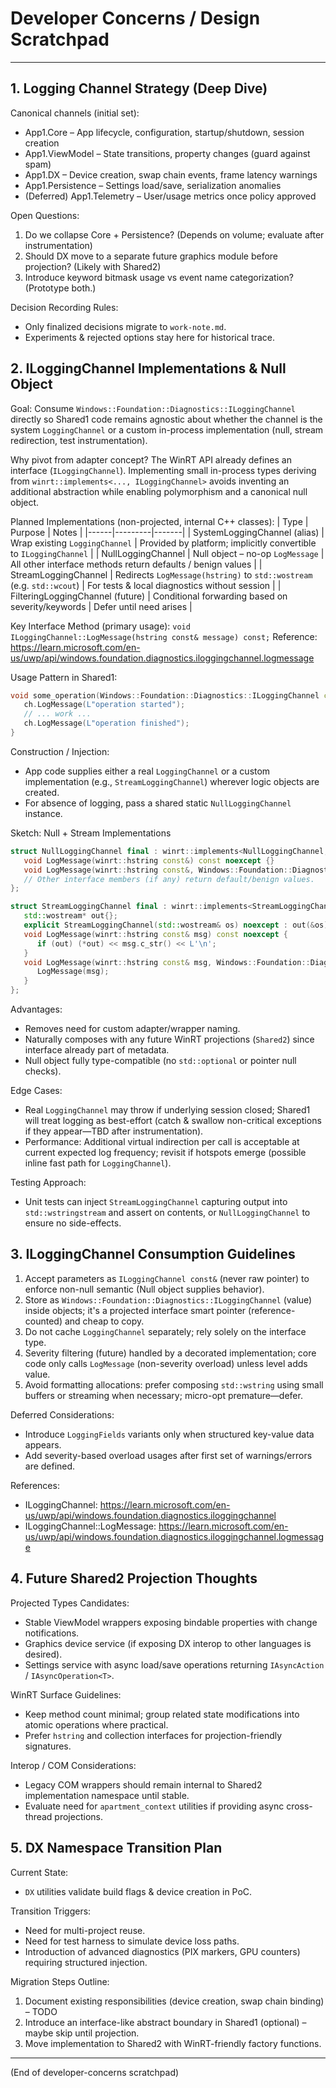 # Developer Concerns / Design Scratchpad

---
## 1. Logging Channel Strategy (Deep Dive)

Canonical channels (initial set):
- App1.Core – App lifecycle, configuration, startup/shutdown, session creation
- App1.ViewModel – State transitions, property changes (guard against spam)
- App1.DX – Device creation, swap chain events, frame latency warnings
- App1.Persistence – Settings load/save, serialization anomalies
- (Deferred) App1.Telemetry – User/usage metrics once policy approved

Open Questions:
1. Do we collapse Core + Persistence? (Depends on volume; evaluate after instrumentation)
2. Should DX move to a separate future graphics module before projection? (Likely with Shared2)
3. Introduce keyword bitmask usage vs event name categorization? (Prototype both.)

Decision Recording Rules:
- Only finalized decisions migrate to `work-note.md`.
- Experiments & rejected options stay here for historical trace.

## 2. ILoggingChannel Implementations & Null Object

Goal: Consume `Windows::Foundation::Diagnostics::ILoggingChannel` directly so Shared1 code remains agnostic about whether the channel is the system `LoggingChannel` or a custom in-process implementation (null, stream redirection, test instrumentation).

Why pivot from adapter concept? The WinRT API already defines an interface (`ILoggingChannel`). Implementing small in-process types deriving from `winrt::implements<..., ILoggingChannel>` avoids inventing an additional abstraction while enabling polymorphism and a canonical null object.

Planned Implementations (non-projected, internal C++ classes):
| Type | Purpose | Notes |
|------|---------|-------|
| SystemLoggingChannel (alias) | Wrap existing `LoggingChannel` | Provided by platform; implicitly convertible to `ILoggingChannel` |
| NullLoggingChannel | Null object – no-op `LogMessage` | All other interface methods return defaults / benign values |
| StreamLoggingChannel | Redirects `LogMessage(hstring)` to `std::wostream` (e.g. `std::wcout`) | For tests & local diagnostics without session |
| FilteringLoggingChannel (future) | Conditional forwarding based on severity/keywords | Defer until need arises |

Key Interface Method (primary usage):
`void ILoggingChannel::LogMessage(hstring const& message) const;`
Reference: https://learn.microsoft.com/en-us/uwp/api/windows.foundation.diagnostics.iloggingchannel.logmessage

Usage Pattern in Shared1:
```cpp
void some_operation(Windows::Foundation::Diagnostics::ILoggingChannel const& ch) {
   ch.LogMessage(L"operation started");
   // ... work ...
   ch.LogMessage(L"operation finished");
}
```

Construction / Injection:
- App code supplies either a real `LoggingChannel` or a custom implementation (e.g., `StreamLoggingChannel`) wherever logic objects are created.
- For absence of logging, pass a shared static `NullLoggingChannel` instance.

Sketch: Null + Stream Implementations
```cpp
struct NullLoggingChannel final : winrt::implements<NullLoggingChannel, Windows::Foundation::Diagnostics::ILoggingChannel> {
   void LogMessage(winrt::hstring const&) const noexcept {}
   void LogMessage(winrt::hstring const&, Windows::Foundation::Diagnostics::LoggingLevel) const noexcept {}
   // Other interface members (if any) return default/benign values.
};

struct StreamLoggingChannel final : winrt::implements<StreamLoggingChannel, Windows::Foundation::Diagnostics::ILoggingChannel> {
   std::wostream* out{};
   explicit StreamLoggingChannel(std::wostream& os) noexcept : out(&os) {}
   void LogMessage(winrt::hstring const& msg) const noexcept {
      if (out) (*out) << msg.c_str() << L'\n';
   }
   void LogMessage(winrt::hstring const& msg, Windows::Foundation::Diagnostics::LoggingLevel) const noexcept {
      LogMessage(msg);
   }
};
```

Advantages:
- Removes need for custom adapter/wrapper naming.
- Naturally composes with any future WinRT projections (`Shared2`) since interface already part of metadata.
- Null object fully type-compatible (no `std::optional` or pointer null checks).

Edge Cases:
- Real `LoggingChannel` may throw if underlying session closed; Shared1 will treat logging as best-effort (catch & swallow non-critical exceptions if they appear—TBD after instrumentation).
- Performance: Additional virtual indirection per call is acceptable at current expected log frequency; revisit if hotspots emerge (possible inline fast path for `LoggingChannel`).

Testing Approach:
- Unit tests can inject `StreamLoggingChannel` capturing output into `std::wstringstream` and assert on contents, or `NullLoggingChannel` to ensure no side-effects.

## 3. ILoggingChannel Consumption Guidelines

1. Accept parameters as `ILoggingChannel const&` (never raw pointer) to enforce non-null semantic (Null object supplies behavior). 
2. Store as `Windows::Foundation::Diagnostics::ILoggingChannel` (value) inside objects; it's a projected interface smart pointer (reference-counted) and cheap to copy.
3. Do not cache `LoggingChannel` separately; rely solely on the interface type.
4. Severity filtering (future) handled by a decorated implementation; core code only calls `LogMessage` (non-severity overload) unless level adds value.
5. Avoid formatting allocations: prefer composing `std::wstring` using small buffers or streaming when necessary; micro-opt premature—defer.

Deferred Considerations:
- Introduce `LoggingFields` variants only when structured key-value data appears.
- Add severity-based overload usages after first set of warnings/errors are defined.

References:
- ILoggingChannel: https://learn.microsoft.com/en-us/uwp/api/windows.foundation.diagnostics.iloggingchannel
- ILoggingChannel::LogMessage: https://learn.microsoft.com/en-us/uwp/api/windows.foundation.diagnostics.iloggingchannel.logmessage

## 4. Future Shared2 Projection Thoughts

Projected Types Candidates:
- Stable ViewModel wrappers exposing bindable properties with change notifications.
- Graphics device service (if exposing DX interop to other languages is desired).
- Settings service with async load/save operations returning `IAsyncAction` / `IAsyncOperation<T>`.

WinRT Surface Guidelines:
- Keep method count minimal; group related state modifications into atomic operations where practical.
- Prefer `hstring` and collection interfaces for projection-friendly signatures.

Interop / COM Considerations:
- Legacy COM wrappers should remain internal to Shared2 implementation namespace until stable.
- Evaluate need for `apartment_context` utilities if providing async cross-thread projections.

## 5. DX Namespace Transition Plan

Current State:
- `DX` utilities validate build flags & device creation in PoC.

Transition Triggers:
- Need for multi-project reuse.
- Need for test harness to simulate device loss paths.
- Introduction of advanced diagnostics (PIX markers, GPU counters) requiring structured injection.

Migration Steps Outline:
1. Document existing responsibilities (device creation, swap chain binding) – TODO
2. Introduce an interface-like abstract boundary in Shared1 (optional) – maybe skip until projection.
3. Move implementation to Shared2 with WinRT-friendly factory functions.

---
(End of developer-concerns scratchpad)
